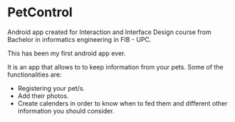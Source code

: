 # PetControl

Android app created for Interaction and Interface Design course from Bachelor in informatics engineering in FIB - UPC.

This has been my first android app ever.

It is an app that allows to to keep information from your pets. Some of the functionalities are:
- Registering your pet/s.
- Add their photos.
- Create calenders in order to know when to fed them and different other information you should consider.

